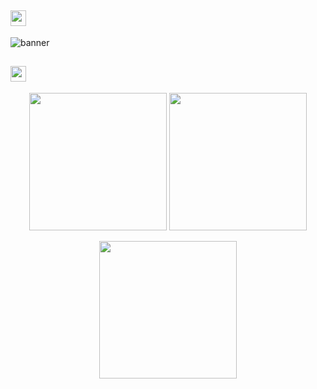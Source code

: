 ## <img height="25" src="https://readme-typing-svg.herokuapp.com?color=C9D1D9&height=20&vCenter=true&lines=Hello+comrads+👋">

![banner](https://user-images.githubusercontent.com/61198926/121367169-c0868d00-c942-11eb-9e60-a73c5b1f0256.png)

## <img height="25" src="https://readme-typing-svg.herokuapp.com?color=C9D1D9&height=20&vCenter=true&lines=Some+stats:">
<p align="center">
	<img height="220" src="https://github-readme-stats-one-bice.vercel.app/api?username=SadPossum&show_icons=true&include_all_commits=true&count_private=true&border_radius=10&bg_color=0D1117&border_color=ff004c&icon_color=ff004c&title_color=ff004c&text_color=C9D1D9">
	<img height="220" src="https://github-readme-stats-one-bice.vercel.app/api/top-langs?username=SadPossum&show_icons=true&include_all_commits=true&count_private=true&border_radius=13&bg_color=0D1117&border_color=ff004c&icon_color=ff004c&title_color=ff004c&text_color=C9D1D9">
</p>
<p align="center">
	<img height="220" src="https://github-readme-streak-stats.herokuapp.com/?user=SadPossum&background=0D1117&border=ff004c&stroke=ff004c&ring=ff004c&fire=ff004c&currStreakNum=C9D1D9&sideNums=C9D1D9&currStreakLabel=ff004c&sideLabels=ff004c&dates=C9D1D9">
</p>
<!--
**SadPossum/SadPossum** is a ✨ _special_ ✨ repository because its `README.md` (this file) appears on your GitHub profile.

Here are some ideas to get you started:

- 🔭 I’m currently working on ...
- 🌱 I’m currently learning ...
- 👯 I’m looking to collaborate on ...
- 🤔 I’m looking for help with ...
- 💬 Ask me about ...
- 📫 How to reach me: ...
- 😄 Pronouns: ...
- ⚡ Fun fact: ...
-->
